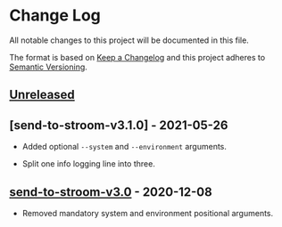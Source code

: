 # Change Log
All notable changes to this project will be documented in this file.

The format is based on [Keep a Changelog](http://keepachangelog.com/) 
and this project adheres to [Semantic Versioning](http://semver.org/).


## [Unreleased]

## [send-to-stroom-v3.1.0] - 2021-05-26

* Added optional `--system` and `--environment` arguments.

* Split one info logging line into three.


## [send-to-stroom-v3.0] - 2020-12-08

* Removed mandatory system and environment positional arguments.


[Unreleased]: https://github.com/gchq/stroom-clients/compare/send-to-stroom-v3.1.0...HEAD
[send-to-stroom-v3.1]: https://github.com/gchq/stroom-clients/compare/send-to-stroom-v3.0..send-to-stroom-v3.1.0
[send-to-stroom-v3.0]: https://github.com/gchq/stroom-clients/compare/send-to-stroom-v2.1..send-to-stroom-v3.0
